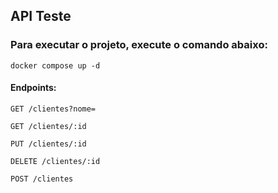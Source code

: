 ## API Teste

### Para executar o projeto, execute o comando abaixo:

```
docker compose up -d
```

#### Endpoints:

```
GET /clientes?nome=
```
```
GET /clientes/:id
```
```
PUT /clientes/:id
```
```
DELETE /clientes/:id
``` 
```
POST /clientes
```